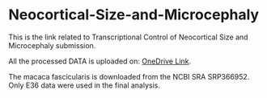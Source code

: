 # Neocortical-Size-and-Microcephaly

This is the link related to Transcriptional Control of Neocortical Size and Microcephaly submission.

All the processed DATA is uploaded on: [OneDrive Link](https://livejohnshopkins-my.sharepoint.com/:f:/g/personal/yxu95_jh_edu/EvB_CIgYmyJAmfuYPgJ6sFUBq6BU0olGjGhArqof712wdA).

The macaca fascicularis is downloaded from the NCBI SRA SRP366952. Only E36 data were used in the final analysis.
